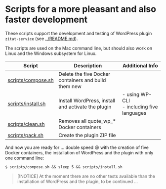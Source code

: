 # Scripts for a more pleasant and also faster development

These scripts support the development and testing of WordPress plugin `zitat-service` (see [../README.md](../README.md)).

The scripts are used on the Mac command line, but should also work on Linux and the Windows subsystem for Linux.

| Script | Description | Additional Info |
| --- | --- | --- |
| [scripts/compose.sh](scripts/compose.sh) | Delete the five Docker containers and build them new |  |
| [scripts/install.sh](scripts/install.sh) | Install WordPress, install and activate the plugin | - using WP-CLI<br />- including five languages |
| [scripts/clean.sh](scripts/clean.sh) | Removes all quote_wp_* Docker containers |  |
| [scripts/pack.sh](scripts/pack.sh) | Create the plugin ZIP file |  |

And now you are ready for ... double speed :smiley: with the creation of five Docker containers, the installation of WordPress and the plugin with only one command line:
```
$ scripts/compose.sh && sleep 5 && scripts/install.sh
```

> [!NOTICE]
> At the moment there are no other tests available than the installation of WordPress and the plugin, to be continued ...
